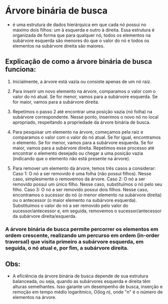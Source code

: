 # Árvore binária de busca 
- é uma estrutura de dados hierárquica em que cada nó possui no máximo dois filhos: um à esquerda e outro à direita. Essa estrutura é organizada de forma que para qualquer nó, todos os elementos na subárvore esquerda são menores do que o valor do nó e todos os elementos na subárvore direita são maiores.

## Explicação de como a árvore binária de busca funciona:

1. Inicialmente, a árvore está vazia ou consiste apenas de um nó raiz.

2. Para inserir um novo elemento na árvore, comparamos o valor com o valor do nó atual. Se for menor, vamos para a subárvore esquerda. Se for maior, vamos para a subárvore direita.

3. Repetimos o passo 2 até encontrar uma posição vazia (nó folha) na subárvore correspondente. Nesse ponto, inserimos o novo nó no local apropriado, respeitando a propriedade da árvore binária de busca.

4. Para pesquisar um elemento na árvore, começamos pela raiz e comparamos o valor com o valor do nó atual. Se for igual, encontramos o elemento. Se for menor, vamos para a subárvore esquerda. Se for maior, vamos para a subárvore direita. Repetimos esse processo até encontrar o elemento desejado ou chegar a uma posição vazia (indicando que o elemento não está presente na árvore).

5. Para remover um elemento da árvore, temos três casos a considerar:
        Caso 1: O nó a ser removido é uma folha (não possui filhos). Nesse caso, simplesmente o removemos da árvore.
        Caso 2: O nó a ser removido possui um único filho. Nesse caso, substituímos o nó pelo seu filho.
        Caso 3: O nó a ser removido possui dois filhos. Nesse caso, encontramos o sucessor do nó (o menor elemento na subárvore direita) ou o antecessor (o maior elemento na subárvore esquerda). Substituímos o valor do nó a ser removido pelo valor do sucessor/antecessor e, em seguida, removemos o sucessor/antecessor da subárvore direita/esquerda.

### A árvore binária de busca permite percorrer os elementos em ordem crescente, realizando um percurso em ordem (in-order traversal) que visita primeiro a subárvore esquerda, em seguida, o nó atual e, por fim, a subárvore direita.

## Obs:
- A eficiência da árvore binária de busca depende de sua estrutura balanceada, ou seja, quando as subárvores esquerda e direita têm alturas semelhantes. Isso garante um desempenho de busca, inserção e remoção em tempo médio logarítmico, O(log n), onde "n" é o número de elementos na árvore.